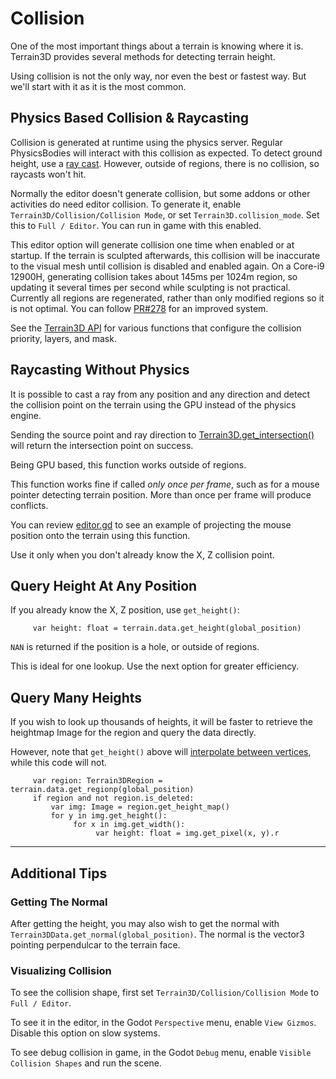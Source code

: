 Collision
=======================

One of the most important things about a terrain is knowing where it is. Terrain3D provides several methods for detecting terrain height.

Using collision is not the only way, nor even the best or fastest way. But we'll start with it as it is the most common.

## Physics Based Collision & Raycasting

Collision is generated at runtime using the physics server. Regular PhysicsBodies will interact with this collision as expected. To detect ground height, use a [ray cast](https://docs.godotengine.org/en/stable/tutorials/physics/ray-casting.html). However, outside of regions, there is no collision, so raycasts won't hit. 

Normally the editor doesn't generate collision, but some addons or other activities do need editor collision. To generate it, enable `Terrain3D/Collision/Collision Mode`, or set `Terrain3D.collision_mode`. Set this to `Full / Editor`. You can run in game with this enabled.

This editor option will generate collision one time when enabled or at startup. If the terrain is sculpted afterwards, this collision will be inaccurate to the visual mesh until collision is disabled and enabled again. On a Core-i9 12900H, generating collision takes about 145ms per 1024m region, so updating it several times per second while sculpting is not practical. Currently all regions are regenerated, rather than only modified regions so it is not optimal. You can follow [PR#278](https://github.com/TokisanGames/Terrain3D/pull/278) for an improved system.

See the [Terrain3D API](../api/class_terrain3d.rst) for various functions that configure the collision priority, layers, and mask.

## Raycasting Without Physics

It is possible to cast a ray from any position and any direction and detect the collision point on the terrain using the GPU instead of the physics engine.

Sending the source point and ray direction to [Terrain3D.get_intersection()](../api/class_terrain3d.rst#class-terrain3d-method-get-intersection) will return the intersection point on success.

Being GPU based, this function works outside of regions.

This function works fine if called *only once per frame*, such as for a mouse pointer detecting terrain position. More than once per frame will produce conflicts.

You can review [editor.gd](https://github.com/TokisanGames/Terrain3D/blob/v0.9.1-beta/project/addons/terrain_3d/editor/editor.gd#L129-L143) to see an example of projecting the mouse position onto the terrain using this function.

Use it only when you don't already know the X, Z collision point.


## Query Height At Any Position

If you already know the X, Z position, use `get_height()`:

```gdscript
     var height: float = terrain.data.get_height(global_position)
```

`NAN` is returned if the position is a hole, or outside of regions.

This is ideal for one lookup. Use the next option for greater efficiency.


## Query Many Heights

If you wish to look up thousands of heights, it will be faster to retrieve the heightmap Image for the region and query the data directly. 

However, note that `get_height()` above will [interpolate between vertices](https://github.com/TokisanGames/Terrain3D/blob/5bab86ff311159356dd4d837ea2c340f59d139b6/src/terrain_3d_storage.cpp#L493-L502), while this code will not.

```gdscript
     var region: Terrain3DRegion = terrain.data.get_regionp(global_position)
     if region and not region.is_deleted:
         var img: Image = region.get_height_map()
         for y in img.get_height():
              for x in img.get_width():
                   var height: float = img.get_pixel(x, y).r
```

----

## Additional Tips


### Getting The Normal

After getting the height, you may also wish to get the normal with `Terrain3DData.get_normal(global_position)`. The normal is the vector3 pointing perpendulcar to the terrain face.


### Visualizing Collision

To see the collision shape, first set `Terrain3D/Collision/Collision Mode` to `Full / Editor`.

To see it in the editor, in the Godot `Perspective` menu, enable `View Gizmos`. Disable this option on slow systems.

To see debug collision in game, in the Godot `Debug` menu, enable `Visible Collision Shapes` and run the scene.

